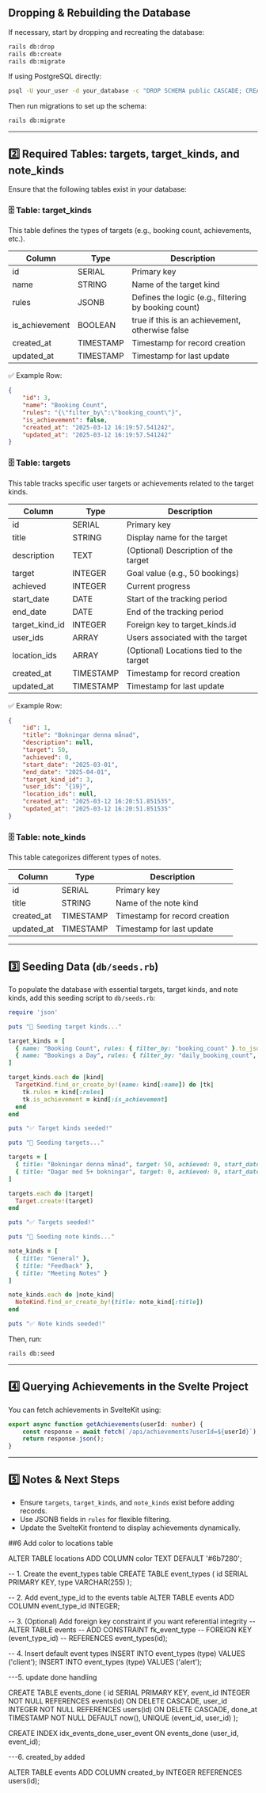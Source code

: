 ## Dropping & Rebuilding the Database
If necessary, start by dropping and recreating the database:

```sh
rails db:drop
rails db:create
rails db:migrate
```

If using PostgreSQL directly:

```sh
psql -U your_user -d your_database -c "DROP SCHEMA public CASCADE; CREATE SCHEMA public;"
```

Then run migrations to set up the schema:

```sh
rails db:migrate
```

---

## 2️⃣ Required Tables: targets, target_kinds, and note_kinds
Ensure that the following tables exist in your database:

### 🗄 Table: target_kinds
This table defines the types of targets (e.g., booking count, achievements, etc.).

| Column         | Type       | Description                                      |
|---------------|-----------|--------------------------------------------------|
| id           | SERIAL    | Primary key                                     |
| name         | STRING    | Name of the target kind                         |
| rules        | JSONB     | Defines the logic (e.g., filtering by booking count) |
| is_achievement | BOOLEAN  | true if this is an achievement, otherwise false |
| created_at   | TIMESTAMP | Timestamp for record creation                    |
| updated_at   | TIMESTAMP | Timestamp for last update                        |

✅ Example Row:

```json
{
	"id": 3,
	"name": "Booking Count",
	"rules": "{\"filter_by\":\"booking_count\"}",
	"is_achievement": false,
	"created_at": "2025-03-12 16:19:57.541242",
	"updated_at": "2025-03-12 16:19:57.541242"
}
```

### 🗄 Table: targets
This table tracks specific user targets or achievements related to the target kinds.

| Column         | Type       | Description                                      |
|---------------|-----------|--------------------------------------------------|
| id           | SERIAL    | Primary key                                     |
| title        | STRING    | Display name for the target                    |
| description  | TEXT      | (Optional) Description of the target            |
| target       | INTEGER   | Goal value (e.g., 50 bookings)                   |
| achieved     | INTEGER   | Current progress                                |
| start_date   | DATE      | Start of the tracking period                    |
| end_date     | DATE      | End of the tracking period                      |
| target_kind_id | INTEGER | Foreign key to target_kinds.id                   |
| user_ids     | ARRAY     | Users associated with the target                 |
| location_ids | ARRAY     | (Optional) Locations tied to the target         |
| created_at   | TIMESTAMP | Timestamp for record creation                    |
| updated_at   | TIMESTAMP | Timestamp for last update                        |

✅ Example Row:

```json
{
	"id": 1,
	"title": "Bokningar denna månad",
	"description": null,
	"target": 50,
	"achieved": 0,
	"start_date": "2025-03-01",
	"end_date": "2025-04-01",
	"target_kind_id": 3,
	"user_ids": "{19}",
	"location_ids": null,
	"created_at": "2025-03-12 16:20:51.851535",
	"updated_at": "2025-03-12 16:20:51.851535"
}
```

### 🗄 Table: note_kinds
This table categorizes different types of notes.

| Column      | Type       | Description                    |
|------------|-----------|--------------------------------|
| id         | SERIAL    | Primary key                   |
| title      | STRING    | Name of the note kind         |
| created_at | TIMESTAMP | Timestamp for record creation |
| updated_at | TIMESTAMP | Timestamp for last update     |

---

## 3️⃣ Seeding Data (`db/seeds.rb`)
To populate the database with essential targets, target kinds, and note kinds, add this seeding script to `db/seeds.rb`:

```ruby
require 'json'

puts "🔄 Seeding target kinds..."

target_kinds = [
  { name: "Booking Count", rules: { filter_by: "booking_count" }.to_json, is_achievement: false },
  { name: "Bookings a Day", rules: { filter_by: "daily_booking_count", min_bookings: 5 }.to_json, is_achievement: true }
]

target_kinds.each do |kind|
  TargetKind.find_or_create_by!(name: kind[:name]) do |tk|
    tk.rules = kind[:rules]
    tk.is_achievement = kind[:is_achievement]
  end
end

puts "✅ Target kinds seeded!"

puts "🔄 Seeding targets..."

targets = [
  { title: "Bokningar denna månad", target: 50, achieved: 0, start_date: Date.today.beginning_of_month, end_date: Date.today.end_of_month, target_kind: TargetKind.find_by(name: "Booking Count"), user_ids: [19] },
  { title: "Dagar med 5+ bokningar", target: 0, achieved: 0, start_date: Date.today.beginning_of_year, end_date: Date.today.end_of_year, target_kind: TargetKind.find_by(name: "Bookings a Day"), user_ids: nil }
]

targets.each do |target|
  Target.create!(target)
end

puts "✅ Targets seeded!"

puts "🔄 Seeding note kinds..."

note_kinds = [
  { title: "General" },
  { title: "Feedback" },
  { title: "Meeting Notes" }
]

note_kinds.each do |note_kind|
  NoteKind.find_or_create_by!(title: note_kind[:title])
end

puts "✅ Note kinds seeded!"
```

Then, run:

```sh
rails db:seed
```

---

## 4️⃣ Querying Achievements in the Svelte Project
You can fetch achievements in SvelteKit using:

```ts
export async function getAchievements(userId: number) {
    const response = await fetch(`/api/achievements?userId=${userId}`);
    return response.json();
}
```

---

## 5️⃣ Notes & Next Steps
- Ensure `targets`, `target_kinds`, and `note_kinds` exist before adding records.
- Use JSONB fields in `rules` for flexible filtering.
- Update the SvelteKit frontend to display achievements dynamically.





##6 Add color to locations table

ALTER TABLE locations
ADD COLUMN color TEXT DEFAULT '#6b7280';




-- 1. Create the event_types table
CREATE TABLE event_types (
    id SERIAL PRIMARY KEY,
    type VARCHAR(255)
);

-- 2. Add event_type_id to the events table
ALTER TABLE events
ADD COLUMN event_type_id INTEGER;

-- 3. (Optional) Add foreign key constraint if you want referential integrity
-- ALTER TABLE events
-- ADD CONSTRAINT fk_event_type
-- FOREIGN KEY (event_type_id)
-- REFERENCES event_types(id);

-- 4. Insert default event types
INSERT INTO event_types (type) VALUES ('client');
INSERT INTO event_types (type) VALUES ('alert');


---5. update done handling

CREATE TABLE events_done (
	id SERIAL PRIMARY KEY,
	event_id INTEGER NOT NULL REFERENCES events(id) ON DELETE CASCADE,
	user_id INTEGER NOT NULL REFERENCES users(id) ON DELETE CASCADE,
	done_at TIMESTAMP NOT NULL DEFAULT now(),
	UNIQUE (event_id, user_id)
);


CREATE INDEX idx_events_done_user_event ON events_done (user_id, event_id);

---6. created_by added

ALTER TABLE events
ADD COLUMN created_by INTEGER REFERENCES users(id);
